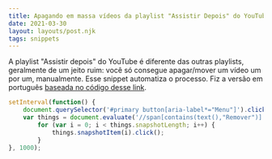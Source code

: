 ```yaml
---
title: Apagando em massa vídeos da playlist "Assistir Depois" do YouTube
date: 2021-03-30
layout: layouts/post.njk
tags: snippets
---
```


A playlist "Assistir depois" do YouTube é diferente das outras playlists, geralmente de um jeito ruim: você só consegue apagar/mover um vídeo um por um, manualmente. Esse snippet automatiza o processo. Fiz a versão em português [baseada no código desse link](https://www.tldevtech.com/how-to-bulk-delete-all-youtubes-watch-later-videos/).


```javascript
setInterval(function() {
	document.querySelector('#primary button[aria-label*="Menu"]').click();
	var things = document.evaluate('//span[contains(text(),"Remover")]',document,null,XPathResult.ORDERED_NODE_SNAPSHOT_TYPE,null);
		for (var i = 0; i < things.snapshotLength; i++) {
		    things.snapshotItem(i).click();
		}		
}, 1000);
```